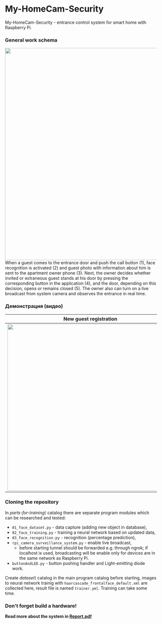 # My-HomeCam-Security
My-HomeCam-Security - entrance control system for smart home with Raspberry Pi.

### General work schema
<img src = "https://user-images.githubusercontent.com/55200686/99937212-2b40f400-2d76-11eb-84b2-21b46d074307.png" width = "700">
When a guest comes to the entrance door and push the call button (1), face recognition is activated (2) and guest photo with information about him is sent to the apartment owner phone (3). Next, the owner decides whether invited or extraneous guest stands at his door by pressing the corresponding button in the application (4), and the door, depending on this decision, opens or remains closed (5). The owner also can turn on a live broadcast from system camera and observes the entrance in real time.

### Демонстрация (видео)

| New guest registration | Opening the door |
| ------------- | ------------- |
| [<img src="https://user-images.githubusercontent.com/55200686/99917137-72e86100-2d1f-11eb-9bf9-a548b8d7a699.jpg" width="550">](https://drive.google.com/file/d/1A2cUUTbxGFeNGI3LN1ukyz4THrzo9D6J/view?usp=sharing) | [<img src="https://user-images.githubusercontent.com/55200686/99936928-668ef300-2d75-11eb-89c7-18b69ef0015f.jpg" width="550">](https://drive.google.com/file/d/1H5ayyIAoAmhwgudwDymaXe8MtvTAsokQ/view?usp=sharing)  |

### Cloning the repository
In *parts-for-training\\* catalog there are separate program modules which can be researched and tested: 
  - `01_face_dataset.py` - data capture (adding new object in database),
  - `02_face_training.py` - training a neural network based on updated data,
  - `03_face_recognition.py` - recognition (percentage prediction),
  - `rpi_camera_surveillance_system.py` - enable live broadcast,
    - before starting tunnel should be forwarded e.g. through ngrok; if localhost is used, broadcasting will be enable only for devices are in the same network as Raspberry Pi.
  - `buttonAndLED.py` - button pushing handler and Light-emitting diode work.
    
Create *dataset\\* catalog in the main program catalog before starting, images to neural network trainig with `haarcascade_frontalface_default.xml` are collected here, result file is named `trainer.yml`. Training can take some time.

### Don't forget build a hardware!

**Read more about the system in [Report.pdf](https://github.com/Yang-Pi/My-HomeCam-Security/blob/main/report/report.pdf)**
